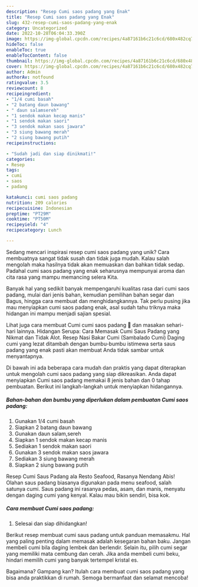 ```yaml
---
description: "Resep Cumi saos padang yang Enak"
title: "Resep Cumi saos padang yang Enak"
slug: 432-resep-cumi-saos-padang-yang-enak
category: Uncategorized
date: 2022-10-28T06:04:33.390Z
image: https://img-global.cpcdn.com/recipes/4a87161b6c21c6cd/680x482cq70/cumi-saos-padang-foto-resep-utama.jpg
hideToc: false
enableToc: true
enableTocContent: false
thumbnail: https://img-global.cpcdn.com/recipes/4a87161b6c21c6cd/680x482cq70/cumi-saos-padang-foto-resep-utama.jpg
cover: https://img-global.cpcdn.com/recipes/4a87161b6c21c6cd/680x482cq70/cumi-saos-padang-foto-resep-utama.jpg
author: Admin
authorAv: notfound
ratingvalue: 3.5
reviewcount: 8
recipeingredient:
- "1/4 cumi basah"
- "2 batang daun bawang"
- " daun salamsereh"
- "1 sendok makan kecap manis"
- "1 sendok makan saori"
- "3 sendok makan saos jawara"
- "3 siung bawang merah"
- "2 siung bawang putih"
recipeinstructions:

- "Sudah jadi dan siap dinikmati!"
categories:
- Resep
tags:
- cumi
- saos
- padang

katakunci: cumi saos padang 
nutrition: 209 calories
recipecuisine: Indonesian
preptime: "PT29M"
cooktime: "PT50M"
recipeyield: "4"
recipecategory: Lunch

---
```





Sedang mencari inspirasi resep cumi saos padang yang unik? Cara membuatnya sangat tidak susah dan tidak juga mudah. Kalau salah mengolah maka hasilnya tidak akan memuaskan dan bahkan tidak sedap. Padahal cumi saos padang yang enak seharusnya mempunyai aroma dan cita rasa yang mampu memancing selera Kita.





Banyak hal yang sedikit banyak mempengaruhi kualitas rasa dari cumi saos padang, mulai dari jenis bahan, kemudian pemilihan bahan segar dan Bagus, hingga cara membuat dan menghidangkannya. Tak perlu pusing jika mau menyiapkan cumi saos padang enak,      asal sudah tahu triknya maka hidangan ini mampu menjadi sajian spesial.














Lihat juga cara membuat Cumi cumi saos padang 🦑 dan masakan sehari-hari lainnya. Hidangan Serupa: Cara Memasak Cumi Saus Padang yang Nikmat dan Tidak Alot. Resep Nasi Bakar Cumi (Sambalado Cumi) Daging cumi yang lezat ditambah dengan bumbu-bumbu istimewa serta saus padang yang enak pasti akan membuat Anda tidak sambar untuk menyantapnya.






Di bawah ini ada beberapa cara mudah dan praktis yang dapat diterapkan untuk mengolah cumi saos padang yang siap dikreasikan. Anda dapat menyiapkan Cumi saos padang memakai 8 jenis bahan dan 0 tahap pembuatan. Berikut ini langkah-langkah untuk menyiapkan hidangannya.

<!--inarticleads1-->

##### Bahan-bahan dan bumbu yang diperlukan dalam pembuatan Cumi saos padang:

1. Gunakan 1/4 cumi basah
1. Siapkan 2 batang daun bawang
1. Gunakan  daun salam,sereh
1. Siapkan 1 sendok makan kecap manis
1. Sediakan 1 sendok makan saori
1. Gunakan 3 sendok makan saos jawara
1. Sediakan 3 siung bawang merah
1. Siapkan 2 siung bawang putih


Resep Cumi Saus Padang ala Resto Seafood, Rasanya Nendang Abis! Olahan saus padang biasanya digunakan pada menu seafood, salah satunya cumi. Saus padang ini rasanya pedas, asam, dan manis, menyatu dengan daging cumi yang kenyal. Kalau mau bikin sendiri, bisa kok. 

<!--inarticleads2-->

##### Cara membuat Cumi saos padang:


1. Selesai dan siap dihidangkan!

Berikut resep membuat cumi saus padang untuk panduan memasakmu. Hal yang paling penting dalam memasak adalah kesegaran bahan baku. Jangan membeli cumi bila daging lembek dan berlendir. Selain itu, pilih cumi segar yang memiliki mata cembung dan cerah. Jika anda membeli cumi beku, hindari memilih cumi yang banyak tertempel kristal es. 

Bagaimana? Gampang kan? Itulah cara membuat cumi saos padang yang bisa anda praktikkan di rumah. Semoga bermanfaat dan selamat mencoba!
